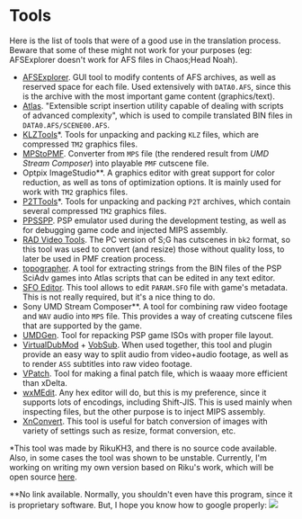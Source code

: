 # Tools
Here is the list of tools that were of a good use in the translation process. Beware that some of these might not work for your purposes (eg: AFSExplorer doesn't work for AFS files in Chaos;Head Noah).
- [AFSExplorer](https://gbatemp.net/download/afs-explorer.33237/). GUI tool to modify contents of AFS archives, as well as reserved space for each file. Used extensively with `DATA0.AFS`, since this is the archive with the most important game content (graphics/text).
- [Atlas](https://www.romhacking.net/utilities/224/). "Extensible script insertion utility capable of dealing with scripts of advanced complexity", which is used to compile translated BIN files in `DATA0.AFS/SCENE00.AFS`.
- [KLZTools](http://www.pspx.ru/forum/showthread.php?p=1091355)\*. Tools for unpacking and packing `KLZ` files, which are compressed `TM2` graphics files.
- [MPStoPMF](http://forums.qj.net/psp-homebrew-hacks-discussion/62219-mps-pmf-converter-tool.html). Converter from `MPS` file (the rendered result from *UMD Stream Composer*) into playable `PMF` cutscene file.
- Optpix ImageStudio\*\*. A graphics editor with great support for color reduction, as well as tons of optimization options. It is mainly used for work with `TM2` graphics files.
- [P2TTools](http://www.pspx.ru/forum/showthread.php?p=1091355)\*. Tools for unpacking and packing `P2T` archives, which contain several compressed `TM2` graphics files.
- [PPSSPP](https://www.ppsspp.org/). PSP emulator used during the development testing, as well as for debugging game code and injected MIPS assembly.
- [RAD Video Tools](http://www.radgametools.com/bnkdown.htm). The PC version of S;G has cutscenes in `bk2` format, so this tool was used to convert (and resize) those without quality loss, to later be used in PMF creation process.
- [topographer](https://github.com/HaselLoyance/criware-tools/tree/master/topographer). A tool for extracting strings from the BIN files of the PSP SciAdv games into Atlas scripts that can be edited in any text editor.
- [SFO Editor](https://sites.google.com/site/theleecherman/sfoeditor). This tool allows to edit `PARAM.SFO` file with game's metadata. This is not really required, but it's a nice thing to do.
- Sony UMD Stream Composer\*\*. A tool for combining raw video footage and `WAV` audio into `MPS` file. This provides a way of creating cutscene files that are supported by the game.
- [UMDGen](http://www.psx-place.com/threads/umd-gen-4-00.10340/). Tool for repacking PSP game ISOs with proper file layout.
- [VirtualDubMod](http://virtualdubmod.sourceforge.net/) + [VobSub](https://www.videohelp.com/software/VobSub). When used together, this tool and plugin provide an easy way to split audio from video+audio footage, as well as to render `ASS` subtitles into raw video footage.
- [VPatch](https://www.tibed.net/vpatch/). Tool for making a final patch file, which is waaay more efficient than xDelta.
- [wxMEdit](https://wxmedit.github.io/). Any hex editor will do, but this is my preference, since it supports lots of encodings, including Shift-JIS. This is used mainly when inspecting files, but the other purpose is to inject MIPS assembly.
- [XnConvert](https://www.xnview.com/en/xnconvert/). This tool is useful for batch conversion of images with variety of settings such as resize, format conversion, etc.

\*This tool was made by RikuKH3, and there is no source code available. Also, in some cases the tool was shown to be unstable. Currently, I'm working on writing my own version based on Riku's work, which will be open source [here](https://github.com/HaselLoyance/criware-tools).

\*\*No link available. Normally, you shouldn't even have this program, since it is proprietary software. But, I hope you know how to google properly:
![](https://i.imgur.com/OYxb17x.png)
